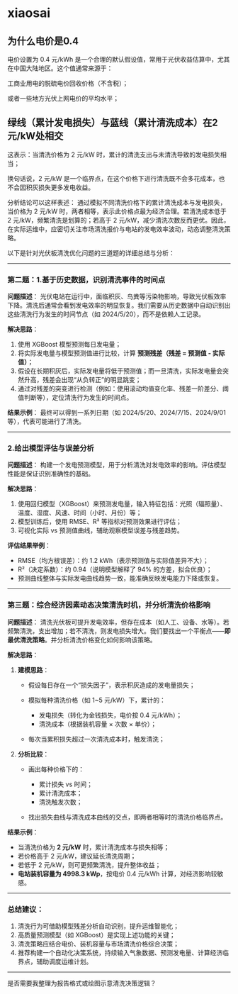 # xiaosai
## 为什么电价是0.4
电价设置为 0.4 元/kWh 是一个合理的默认假设值，常用于光伏收益估算中，尤其在中国大陆地区。这个值通常来源于：

工商业用电的脱硫电价回收价格（不含税）；

或者一些地方光伏上网电价的平均水平；

## 绿线（累计发电损失）与蓝线（累计清洗成本）在2元/kW处相交


这表示：当清洗价格为 2 元/kW 时，累计的清洗支出与未清洗导致的发电损失相当；

换句话说，2 元/kW 是一个临界点，在这个价格下进行清洗既不会多花成本，也不会因积灰损失更多发电收益。

分析结论可以这样表述：
通过模拟不同清洗价格下的累计清洗成本与发电损失，当价格为 2 元/kW 时，两者相等，表示此价格点最为经济合理。若清洗成本低于 2 元/kW，频繁清洗是划算的；若高于 2 元/kW，减少清洗次数反而更优。因此，在实际运维中，应密切关注市场清洗报价与电站的发电效率波动，动态调整清洗策略。

以下是针对光伏板清洗优化问题的三道题的详细总结与分析：

---

### **第二题：1.基于历史数据，识别清洗事件的时间点**

**问题描述**：
光伏电站在运行中，面临积灰、鸟粪等污染物影响，导致光伏板效率下降。清洗后通常会看到发电效率的明显恢复。我们需要从历史数据中自动识别出这些清洗行为发生的时间节点（如 2024/5/20），而不是依赖人工记录。

**解决思路**：

1. 使用 XGBoost 模型预测每日发电量；
2. 将实际发电量与模型预测值进行比较，计算 **预测残差（残差 = 预测值 - 实际值）**；
3. 假设在长期积灰后，实际发电量将低于预测值；而一旦清洗，实际发电量会突然升高，残差会出现“从负转正”的明显跳变；
4. 通过对残差的突变进行检测（例如：使用滚动均值变化率、残差一阶差分、阈值判断等），定位清洗行为发生的时间点。

**结果示例**：
最终可以得到一系列日期（如 2024/5/20、2024/7/15、2024/9/01 等），代表可能进行了清洗。

---

### **2.给出模型评估与误差分析**

**问题描述**：
构建一个发电预测模型，用于分析清洗对发电效率的影响。评估模型性能是保证识别准确性的基础。

**解决思路**：

1. 使用回归模型（XGBoost）来预测发电量，输入特征包括：光照（辐照量）、温度、湿度、风速、时间（小时、月份）等；
2. 模型训练后，使用 RMSE、R² 等指标对预测效果进行评估；
3. 可视化实际 vs 预测值曲线，辅助观察模型误差与残差趋势。

**评估结果举例**：

* RMSE（均方根误差）：约 1.2 kWh（表示预测值与实际值差异不大）；
* R²（决定系数）：约 0.94（说明模型解释了 94% 的方差，拟合优良）；
* 预测曲线整体与实际发电曲线趋势一致，能准确反映发电能力下降或恢复。

---

### **第三题：综合经济因素动态决策清洗时机，并分析清洗价格影响**

**问题描述**：
清洗光伏板可提升发电效率，但存在成本（如人工、设备、水等）。若频繁清洗，支出增加；若不清洗，则发电损失增大。我们要找出一个平衡点——**即最优清洗策略**。并分析清洗价格变化如何影响该策略。

**解决思路**：

1. **建模思路**：

   * 假设每日存在一个“损失因子”，表示积灰造成的发电量损失；
   * 模拟每种清洗价格（如 1\~5 元/kW）下，累计的：

     * 发电损失（转化为金钱损失，电价按 0.4 元/kWh）；
     * 清洗成本（根据装机容量 × 次数 × 单价）；
   * 每次当累积损失超过一次清洗成本时，触发清洗；
2. **分析比较**：

   * 画出每种价格下的：

     * 累计损失 vs 时间；
     * 累计清洗成本；
     * 清洗触发次数；
   * 找出损失曲线与清洗成本曲线的交点，即两者相等时的清洗价格临界点。

**结果示例**：

* 当清洗价格为 **2 元/kW** 时，累计清洗成本与损失相等；
* 若价格高于 2 元/kW，建议延长清洗周期；
* 若低于 2 元/kW，则可更频繁清洗，提升整体收益；
* **电站装机容量为 4998.3 kWp**，按电价 0.4 元/kWh 计算，对经济影响较敏感。

---

### **总结建议**：

1. 清洗行为可借助模型残差分析自动识别，提升运维智能化；
2. 高质量预测模型（如 XGBoost）是实现上述功能的关键；
3. 清洗策略应结合电价、装机容量与市场清洗价格综合决策；
4. 推荐构建一个自动化决策系统，持续输入气象数据、预测发电量、计算经济临界点，辅助调度运维计划。

---

是否需要我整理为报告格式或绘图示意清洗决策逻辑？

